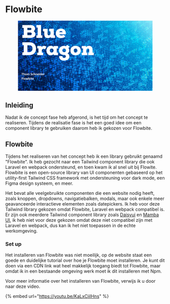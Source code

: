 # Flowbite

<figure><img src="../../.gitbook/assets/vakflowbite.png" alt=""><figcaption></figcaption></figure>

## Inleiding

Nadat ik de concept fase heb afgerond, is het tijd om het concept te realiseren. Tijdens de realisatie fase is het een goed idee om een component library te gebruiken daarom heb ik gekozen voor Flowbite.

## Flowbite

Tijdens het realiseren van het concept heb ik een library gebruikt genaamd "Flowbite". Ik heb gezocht naar een Tailwind component library die ook Laravel en webpack ondersteund, en toen kwam ik al snel uit bij Flowite. Flowbite is een open-source library van UI componenten gebaseerd op het utility-first Tailwind CSS framework met ondersteuning voor dark mode, een Figma design systeem, en meer.

Het bevat alle veelgebruikte componenten die een website nodig heeft, zoals knoppen, dropdowns, navigatiebalken, modals, maar ook enkele meer geavanceerde interactieve elementen zoals datepickers. Ik heb voor deze Tailwind library gekozen omdat Flowbite, Laravel en webpack compatibel is. Er zijn ook meerdere Tailwind component library zoals [Daisyui](https://daisyui.com/) en [Mamba UI](https://mambaui.com/), ik heb niet voor deze gekozen omdat deze niet compatibel zijn met Laravel en webpack, dus kan ik het niet toepassen in de echte werkomgeving.

### Set up

Het installeren van Flowbite was niet moeilijk, op de website staat een goede en duidelijke tutorial over hoe je Flowbite moet installeren. Je kunt dit doen via een CDN link wat heel makkelijk toegang biedt tot Flowbite, maar omdat ik in een bestaande omgeving werk moet ik dit installeren met Npm.&#x20;

Voor meer informatie over het installeren van Flowbite, verwijs ik u door naar deze video.

{% embed url="https://youtu.be/KaLxCiilHns" %}
